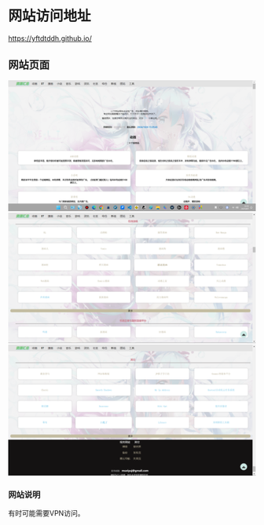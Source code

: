 # 网站访问地址
https://yftdtddh.github.io/
## 网站页面
![1](images\1.png  "1")
![2](images\2.png  "2")
![3](images\3.png  "3")
### 网站说明
有时可能需要VPN访问。
